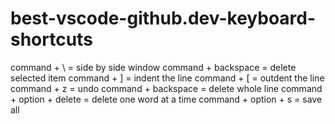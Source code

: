 # best-vscode-github.dev-keyboard-shortcuts

command + \ = side by side window
command + backspace = delete selected item
command + ] = indent the line
command + [  = outdent the line
command + z = undo
command + backspace = delete whole line
command + option + delete = delete one word at a time
command + option + s = save all
